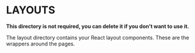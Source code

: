 # LAYOUTS

**This directory is not required, you can delete it if you don't want to use it.**

The layout directory contains your React layout components. These are the wrappers around the pages.
